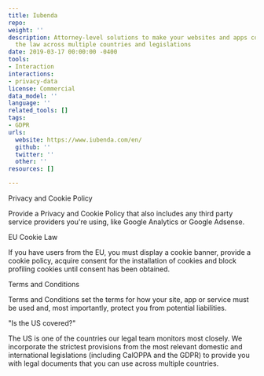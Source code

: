 ```yaml
---
title: Iubenda
repo: 
weight: ''
description: Attorney-level solutions to make your websites and apps compliant with
  the law across multiple countries and legislations
date: 2019-03-17 00:00:00 -0400
tools:
- Interaction
interactions:
- privacy-data
license: Commercial
data_model: ''
language: ''
related_tools: []
tags:
- GDPR
urls:
  website: https://www.iubenda.com/en/
  github: ''
  twitter: ''
  other: ''
resources: []

---
```

Privacy and Cookie Policy

Provide a Privacy and Cookie Policy that also includes any third party service providers you're using, like Google Analytics or Google Adsense.

EU Cookie Law

If you have users from the EU, you must display a cookie banner, provide a cookie policy, acquire consent for the installation of cookies and block profiling cookies until consent has been obtained.

Terms and Conditions

Terms and Conditions set the terms for how your site, app or service must be used and, most importantly, protect you from potential liabilities.

"Is the US covered?"

The US is one of the countries our legal team monitors most closely. We incorporate the strictest provisions from the most relevant domestic and international legislations (including CalOPPA and the GDPR) to provide you with legal documents that you can use across multiple countries.